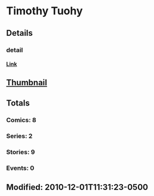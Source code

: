 # Timothy  Tuohy 
## Details
### detail
#### [Link](http://marvel.com/comics/creators/3479/timothy_tuohy?utm_campaign=apiRef&utm_source=225578a89fc76f3d20fbffda5d17a88d)
## [Thumbnail](http://i.annihil.us/u/prod/marvel/i/mg/b/40/image_not_available.jpg)
## Totals
### Comics: 8
### Series: 2
### Stories: 9
### Events: 0
## Modified: 2010-12-01T11:31:23-0500